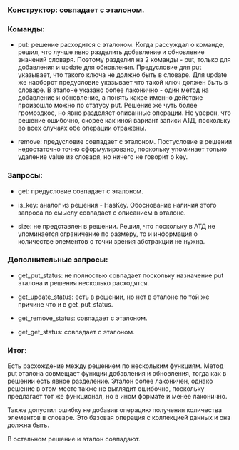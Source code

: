 ﻿### Конструктор: совпадает с эталоном.

### Команды: 

   - put: решение расходится с эталоном. Когда рассуждал о команде, решил, что лучше явно разделить добавление и обновление
     значений словаря. Поэтому разделил на 2 команды - put, только для добавления и update для обновления. Предусловие для 
     put указывает, что такого ключа не должно быть в словаре. Для update же наоборот предусловие указывает что такой ключ 
     должен быть в словаре. В эталоне указано более лаконично - один метод на добавление и обновление, а понять какое именно 
     действие произошло можно по статусу put. Решение же чуть более громоздкое, но явно разделяет описанные операции. Не 
     уверен, что решение ошибочно, скорее как иной вариант записи АТД, поскольку во всех случаях обе операции отражены. 

   - remove: предусловие совпадает с эталоном. Постусловие в решении недостаточно точно сформулировано, поскольку упоминает 
     только удаление value из словаря, но ничего не говорит о key.

### Запросы:

   - get: предусловие совпадает с эталоном.

   - is_key: аналог из решения - HasKey. Обоснование наличия этого запроса по смыслу совпадает с описанием в эталоне.

   - size: не представлен в решении. Решил, что поскольку в АТД не упоминается ограничение по размеру, то и информация 
     о количестве элементов с точки зрения абстракции не нужна. 

### Дополнительные запросы:

   - get_put_status: не полностью совпадает поскольку назначение put эталона и решения несколько расходятся.

   - get_update_status: есть в решении, но нет в эталоне по той же причине что и в get_put_status.

   - get_remove_status: совпадает с эталоном.

   - get_get_status: совпадает с эталоном.

### Итог:

   Есть расхождение между решением по нескольким функциям. Метод put эталона совмещает функции добавления и обновления, 
   тогда как в решении есть явное разделение. Эталон более лаконичен, однако решение в этом месте также не выглядит 
   ошибочно, поскольку предлагает тот же функционал, но в ином формате и менее лаконично. 
   
   Также допустил ошибку не добавив операцию получения количества элементов в словаре. Это базовая операция с коллекцией 
   данных и она должна быть.
   
   В остальном решение и эталон совпадают.